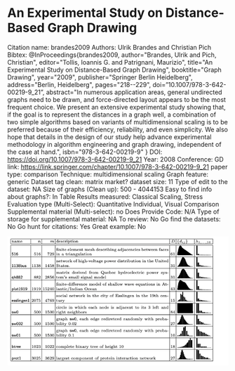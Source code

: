 # An Experimental Study on Distance-Based Graph Drawing

Citation name: brandes2009
Authors: Ulrik Brandes and Christian Pich
Bibtex: @InProceedings{brandes2009,
author="Brandes, Ulrik
and Pich, Christian",
editor="Tollis, Ioannis G.
and Patrignani, Maurizio",
title="An Experimental Study on Distance-Based Graph Drawing",
booktitle="Graph Drawing",
year="2009",
publisher="Springer Berlin Heidelberg",
address="Berlin, Heidelberg",
pages="218--229",
doi=”10.1007/978-3-642-00219-9_21”,
abstract="In numerous application areas, general undirected graphs need to be drawn, and force-directed layout appears to be the most frequent choice. We present an extensive experimental study showing that, if the goal is to represent the distances in a graph well, a combination of two simple algorithms based on variants of multidimensional scaling is to be preferred because of their efficiency, reliability, and even simplicity. We also hope that details in the design of our study help advance experimental methodology in algorithm engineering and graph drawing, independent of the case at hand.",
isbn="978-3-642-00219-9"
}
DOI: https://doi.org/10.1007/978-3-642-00219-9_21
Year: 2008
Conference: GD
link: https://link.springer.com/chapter/10.1007/978-3-642-00219-9_21
paper type: comparison
Technique: multidimensional scaling
Graph feature: generic
Dataset tag clean: matrix market?
dataset size: 11
Type of edit to the dataset: NA
Size of graphs (Clean up): 500 - 4044153
Easy to find info about graphs?: In Table
Results measured: Classical Scaling, Stress
Evaluation type (Multi-Select): Quantitative Individual, Visual Comparison
Supplemental material (Multi-select): no
Does Provide Code: N/A
Type of storage for supplemental material: NA
To review: No
Go find the datasets: No
Go hunt for citations: Yes
Great example: No

![Untitled](An%20Experimental%20Study%20on%20Distance-Based%20Graph%20Draw%20637e1d69c83b4379a5f8b588e007ca73/Untitled.png)
